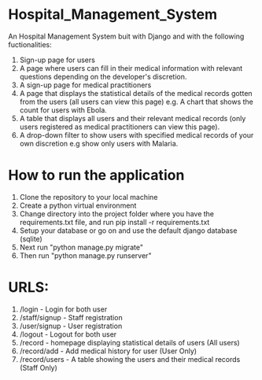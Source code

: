 # Hospital_Management_System
An Hospital Management System buit with Django and with the following fuctionalities:
1. Sign-up page for users
2. A page where users can fill in their medical information with relevant questions depending on the developer's discretion.
3. A sign-up page for medical practitioners
4. A page that displays the statistical details of the medical records gotten from the users (all users can view this page) e.g. A chart that shows the count for users with Ebola.
5. A table that displays all users and their relevant medical records (only users registered as medical practitioners can view this page).
6. A drop-down filter to show users with specified medical records of your own discretion e.g show only users with Malaria.

# How to run the application
1. Clone the repository to your local machine
2. Create a python virtual environment 
3. Change directory into the project folder where you have the requirements.txt file, and run pip install -r requirements.txt
4. Setup your database or go on and use the default django database (sqlite)
5. Next run "python manage.py migrate"
6. Then run "python manage.py runserver"

# URLS:
1. /login - Login for both user
2. /staff/signup - Staff registration
3. /user/signup - User registration
4. /logout - Logout for both user
5. /record - homepage displaying statistical details of users (All users)
6. /record/add - Add medical history for user (User Only)
7. /record/users - A table showing the users and their medical records (Staff Only)
